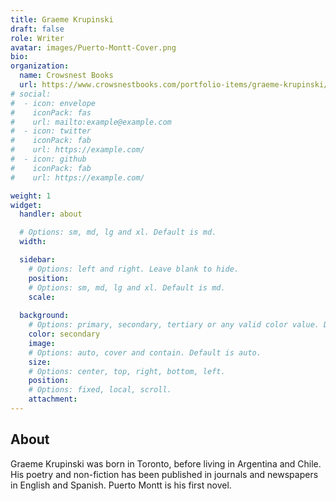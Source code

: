 ```yaml
---
title: Graeme Krupinski
draft: false
role: Writer
avatar: images/Puerto-Montt-Cover.png
bio:
organization:
  name: Crowsnest Books
  url: https://www.crowsnestbooks.com/portfolio-items/graeme-krupinski/
# social:
#  - icon: envelope
#    iconPack: fas
#    url: mailto:example@example.com
#  - icon: twitter
#    iconPack: fab
#    url: https://example.com/
#  - icon: github
#    iconPack: fab
#    url: https://example.com/

weight: 1
widget:
  handler: about

  # Options: sm, md, lg and xl. Default is md.
  width:

  sidebar:
    # Options: left and right. Leave blank to hide.
    position:
    # Options: sm, md, lg and xl. Default is md.
    scale:
  
  background:
    # Options: primary, secondary, tertiary or any valid color value. Default is primary.
    color: secondary
    image:
    # Options: auto, cover and contain. Default is auto.
    size:
    # Options: center, top, right, bottom, left.
    position:
    # Options: fixed, local, scroll.
    attachment: 
---
```


## About

Graeme Krupinski was born in Toronto, before living in Argentina and Chile. His poetry and non-fiction has been published in journals and newspapers in English and Spanish. Puerto Montt is his first novel.
